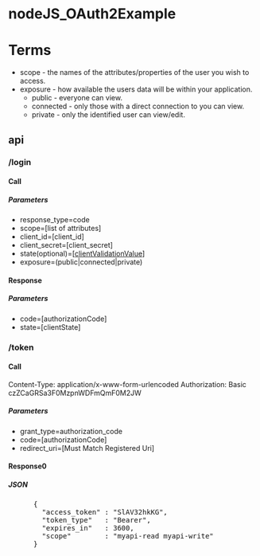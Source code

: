 # nodeJS_OAuth2Example

# Terms
- scope - the names of the attributes/properties of the user you wish to access.
- exposure - how available the users data will be within your application.
    - public - everyone can view.
    - connected - only those with a direct connection to you can view.
    - private - only the identified user can view/edit.

## api
### /login
#### Call
##### Parameters
- response_type=code
- scope=[list of attributes]
- client_id=[client_id]
- client_secret=[client_secret]
- state(optional)=[[clientValidationValue](https://tools.ietf.org/html/rfc6749#section-10.12)]
- exposure=(public|connected|private)

#### Response
##### Parameters
- code=[authorizationCode]
- state=[clientState]

### /token
#### Call
Content-Type: application/x-www-form-urlencoded
Authorization: Basic czZCaGRSa3F0MzpnWDFmQmF0M2JW

##### Parameters
- grant_type=authorization_code
- code=[authorizationCode]
- redirect_uri=[Must Match Registered Uri]

#### Response0
##### JSON
<pre>
      {
        "access_token" : "SlAV32hkKG",
        "token_type"   : "Bearer",
        "expires_in"   : 3600,
        "scope"        : "myapi-read myapi-write"
      }
</pre>
